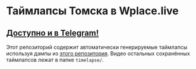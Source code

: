 # Таймлапсы Томска в Wplace.live

## [Доступно и в Telegram!](https://t.me/wplacetomsktimelapse)

Этот репозиторий содержит автоматически генерируемые таймлапсы используя дампы из [этого репозитория](https://github.com/niklinque/wplace-tomsk).
Видео остальных сохранённых таймлапсов лежат в папке `timelapse/`.

